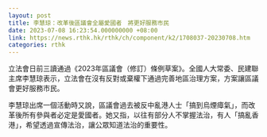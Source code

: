 ```yaml
---
layout: post
title: 李慧琼：改革後區議會全屬愛國者　將更好服務市民
date: 2023-07-08 16:23:54.000000000 +08:00
link: https://news.rthk.hk/rthk/ch/component/k2/1708037-20230708.htm
categories: rthk
---
```


立法會日前三讀通過《2023年區議會（修訂）條例草案》。全國人大常委、民建聯主席李慧琼表示，立法會在沒有反對或棄權下通過完善地區治理方案，方案讓區議會更好服務市民。

李慧琼出席一個活動時又說，區議會過去被反中亂港人士「搞到烏煙瘴氣」，而改革後所有參與者必定是愛國者。她又指，以往有部分人不掌握法治，有人「搞亂香港」，希望透過宣傳法治，讓公眾知道法治的重要性。
